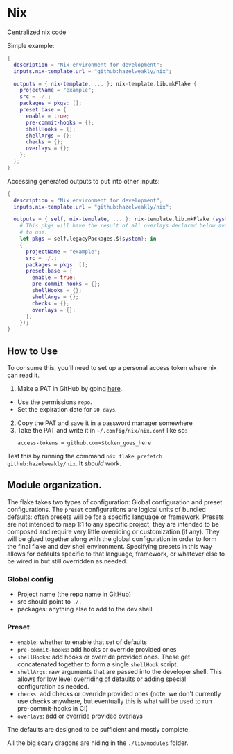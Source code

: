 # Nix

Centralized nix code

Simple example:

```nix
{
  description = "Nix environment for development";
  inputs.nix-template.url = "github:hazelweakly/nix";

  outputs = { nix-template, ... }: nix-template.lib.mkFlake {
    projectName = "example";
    src = ./.;
    packages = pkgs: [];
    preset.base = {
      enable = true;
      pre-commit-hooks = {};
      shellHooks = {};
      shellArgs = {};
      checks = {};
      overlays = {};
    };
  };
}
```

Accessing generated outputs to put into other inputs:

```nix
{
  description = "Nix environment for development";
  inputs.nix-template.url = "github:hazelweakly/nix";

  outputs = { self, nix-template, ... }: nix-template.lib.mkFlake (system:
    # This pkgs will have the result of all overlays declared below available
    # to use.
    let pkgs = self.legacyPackages.${system}; in
    {
      projectName = "example";
      src = ./.;
      packages = pkgs: [];
      preset.base = {
        enable = true;
        pre-commit-hooks = {};
        shellHooks = {};
        shellArgs = {};
        checks = {};
        overlays = {};
      };
    });
}
```

## How to Use

To consume this, you'll need to set up a personal access token where nix can read it.

1. Make a PAT in GitHub by going [here](https://github.com/settings/tokens).

- Use the permissions `repo`.
- Set the expiration date for `90 days`.

2. Copy the PAT and save it in a password manager somewhere
3. Take the PAT and write it in `~/.config/nix/nix.conf` like so:
   ```text
   access-tokens = github.com=$token_goes_here
   ```

Test this by running the command `nix flake prefetch github:hazelweakly/nix`. It _should_ work.

## Module organization.

The flake takes two types of configuration: Global configuration and preset configurations.
The `preset` configurations are logical units of bundled defaults: often presets will be for a specific language or framework.
Presets are not intended to map 1:1 to any specific project; they are intended to be composed and require very little overriding or customization (if any).
They will be glued together along with the global configuration in order to form the final flake and dev shell environment.
Specifying presets in this way allows for defaults specific to that language, framework, or whatever else to be wired in but still overridden as needed.

### Global config

- Project name (the repo name in GitHub)
- src should point to `./.`
- packages: anything else to add to the dev shell

### Preset

- `enable`: whether to enable that set of defaults
- `pre-commit-hooks`: add hooks or override provided ones
- `shellHooks`: add hooks or override provided ones. These get concatenated together to form a single `shellHook` script.
- `shellArgs`: raw arguments that are passed into the developer shell. This allows for low level overriding of defaults or adding special configuration as needed.
- `checks`: add checks or override provided ones (note: we don't currently use checks anywhere, but eventually this is what will be used to run pre-commit-hooks in CI)
- `overlays`: add or override provided overlays

The defaults are designed to be sufficient and mostly complete.

All the big scary dragons are hiding in the `./lib/modules` folder.
